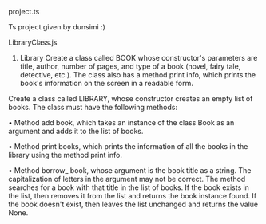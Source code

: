 project.ts

Ts project given by dunsimi :)



LibraryClass.js
1. Library
Create a class called  BOOK  whose constructor's parameters are title, author, number of pages, and type of a book (novel, fairy tale, detective, etc.).
The class also has a method print info, which prints the book's information on the screen in a readable form.


Create a class called LIBRARY, whose constructor creates an empty list of books. The class must have the following methods:


• Method add book, which takes an instance of the class Book as an argument and adds it to the list of books.

• Method print books, which prints the information of all the books in the library using the method print info.

• Method borrow_ book, whose argument is the book title as a string. The capitalization of letters in the argument may not be correct. The method searches for a book with that title in the list of books. If the book exists in the list, then removes it from the list and returns the book instance found. If the book doesn't exist, then leaves the list unchanged and returns the value None.


